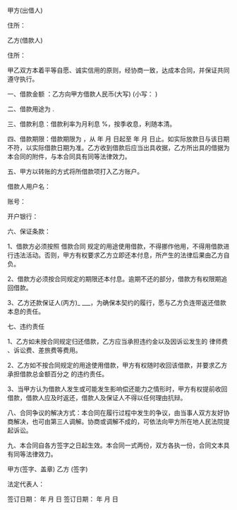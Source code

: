 
 


甲方(出借人)


住所：


乙方(借款人)


住所：


甲乙双方本着平等自愿、诚实信用的原则，经协商一致，达成本合同，并保证共同遵守执行。


一、借款金额 ：乙方向甲方借款人民币(大写) (小写： )


二、借款用途为 .


三、借款利息：借款利率为月利息 %，按季收息，利随本清。


四、借款期限：借款期限为 ，从 年 月 日起至 年 月 日止。如实际放款日与该日期不符，以实际借款日期为准。乙方收到借款后应当出具收据，乙方所出具的借据为本合同的附件，与本合同具有同等法律效力。


五、甲方以转账的方式将所借款项打入乙方账户。


借款人用户名：


账号：


开户银行：


六、保证条款：


1、借款方必须按照
借款合同
规定的用途使用借款，不得挪作他用，不得用借款进行违法活动。否则，甲方有权要求乙方立即还本付息，所产生的法律后果由乙方自负。


2、借款方必须按合同规定的期限还本付息。逾期不还的部分，借款方有权限期追回借款。


3、乙方还款保证人(丙方)_ ___，为确保本契约的履行，愿与乙方负连带返还借款本息的责任。


七、违约责任


1、乙方如未按合同规定归还借款，乙方应当承担违约金以及因诉讼发生的
律师费
、诉讼费、差旅费等费用。


2、乙方如不按合同规定的用途使用借款，甲方有权随时收回该借款，并要求乙方承担借款总金额百分之 的违约责任。


3、当甲方认为借款人发生或可能发生影响偿还能力之情形时，甲方有权提前收回借款，借款人应及时返还，借款人及保证人不得以任何理由抗辩。


八、合同争议的解决方式：本合同在履行过程中发生的争议，由当事人双方友好协商解决，也可由第三人调解。协商或调解不成的，可依法向甲方所在地人民法院提起诉讼。


九、本合同自各方签字之日起生效。本合同一式两份，双方各执一份，合同文本具有同等法律效力。


甲方(签字、盖章) 乙方 (签字)


法定代表人：


签订日期： 年 月 日 签订日期： 年 月 日
 


 

 
 
 
 
 
  


  
 

  


  


  
 
 
 
 

